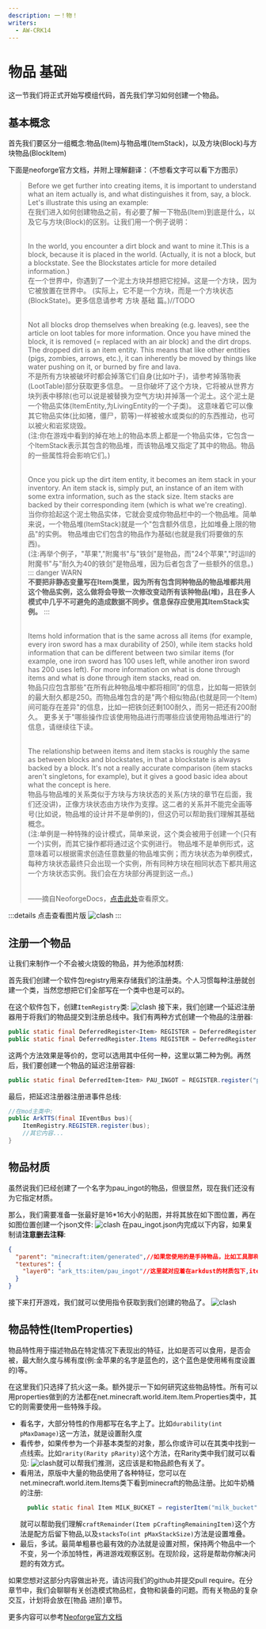 ```yaml
---
description: 一！物！
writers:
  - AW-CRK14
---
```

# 物品 基础
这一节我们将正式开始写模组代码，首先我们学习如何创建一个物品。

## 基本概念
首先我们要区分一组概念:物品(Item)与物品堆(ItemStack)，以及方块(Block)与方块物品(BlockItem)

下面是neoforge官方文档，并附上理解翻译：（不想看文字可以看下方图示）

> Before we get further into creating items, it is important to understand what an item actually is,
and what distinguishes it from, say, a block. Let's illustrate this using an example:   
在我们进入如何创建物品之前，有必要了解一下物品(Item)到底是什么，以及它与方块(Block)的区别。让我们用一个例子说明：
>
> <br/>In the world, you encounter a dirt block and want to mine it.This is a block, because it is placed in the world.
(Actually, it is not a block, but a blockstate. See the Blockstates article for more detailed information.)  
在一个世界中，你遇到了一个泥土方块并想把它挖掉。这是一个方块，因为它被放置在世界中。
(实际上，它不是一个方块，而是一个方块状态(BlockState)。更多信息请参考 方块 基础 篇。)//TODO
>
> <br/>Not all blocks drop themselves when breaking (e.g. leaves), see the article on loot tables for more information.
Once you have mined the block, it is removed (= replaced with an air block) and the dirt drops. The dropped dirt is an item entity. 
This means that like other entities (pigs, zombies, arrows, etc.), it can inherently be moved by things like water pushing on it, or burned by fire and lava.  
不是所有方块被破坏时都会掉落它们自身(比如叶子)，请参考掉落物表(LootTable)部分获取更多信息。
一旦你破坏了这个方块，它将被从世界方块列表中移除(也可以说是被替换为空气方块)并掉落一个泥土。这个泥土是一个物品实体(ItemEntity,为LivingEntity的一个子类)。
这意味着它可以像其它物品实体(比如猪，僵尸，箭等)一样被被水或类似的的东西推动，也可以被火和岩浆烧毁。  
(注:你在游戏中看到的掉在地上的物品本质上都是一个物品实体，它包含一个ItemStack表示其包含的物品堆，而该物品堆又指定了其中的物品。物品的一些属性将会影响它们。)
>
> <br/>Once you pick up the dirt item entity, it becomes an item stack in your inventory. 
An item stack is, simply put, an instance of an item with some extra information, such as the stack size.
Item stacks are backed by their corresponding item (which is what we're creating).   
当你你拾起这个泥土物品实体，它就会变成你物品栏中的一个物品堆。简单来说，一个物品堆(ItemStack)就是一个"包含额外信息，比如堆叠上限的物品"的实例。
物品堆由它们包含的物品作为基础(也就是我们将要做的东西)。  
(注:再举个例子，"苹果","附魔书"与"铁剑"是物品，而"24个苹果","时运II的附魔书"与"耐久为40的铁剑"是物品堆，因为后者包含了一些额外的信息。)
> ::: danger WARN  
> **不要把非静态变量写在Item类里，因为所有包含同种物品的物品堆都共用这个物品实例，这么做将会导致一次修改变动所有该种物品(堆)，且在多人模式中几乎不可避免的造成数据不同步。信息保存应使用其ItemStack实例。**
> :::
>
> <br/>Items hold information that is the same across all items (for example, every iron sword has a max durability of 250), 
while item stacks hold information that can be different between two similar items (for example, one iron sword has 100 uses left, while another iron sword has 200 uses left).
For more information on what is done through items and what is done through item stacks, read on.  
物品只应包含那些"在所有此种物品堆中都将相同"的信息，比如每一把铁剑的最大耐久都是250。而物品堆包含的是"两个相似物品(也就是同一个Item)间可能存在差异"的信息，比如一把铁剑还剩100耐久，而另一把还有200耐久。
更多关于"哪些操作应该使用物品进行而哪些应该使用物品堆进行"的信息，请继续往下读。
>
> <br/>The relationship between items and item stacks is roughly the same as between blocks and blockstates, in that a blockstate is always backed by a block. 
It's not a really accurate comparison (item stacks aren't singletons, for example), but it gives a good basic idea about what the concept is here.  
物品与物品堆的关系类似于方块与方块状态的关系(方块的章节在后面，我们还没讲)，正像方块状态由方块作为支撑。这二者的关系并不能完全画等号(比如说，物品堆的设计并不是单例的)，但这仍可以帮助我们理解其基础概念。  
(注:单例是一种特殊的设计模式，简单来说，这个类会被用于创建一个(只有一个)实例，而其它操作都将通过这个实例进行。
物品堆不是单例形式，这意味着可以根据需求创造任意数量的物品堆实例；而方块状态为单例模式，每种方块状态最终只会出现一个实例，所有同种方块在相同状态下都共用这一个方块状态实例。我们会在方块部分再提到这一点。)
>
> <br/>——摘自NeoforgeDocs，[点击此处](https://docs.neoforged.net/docs/items/)查看原文。

:::details 点击查看图片版
![clash](../public/base/item_docs.png)
:::

## 注册一个物品
让我们来制作一个不会被火烧毁的物品，并为他添加材质:

首先我们创建一个软件包registry用来存储我们的注册类。个人习惯每种注册就创建一个类，当然您想把它们全部写在一个类中也是可以的。

在这个软件包下，创建``ItemRegistry``类:
![clash](../public/base/item_image_1.png)
接下来，我们创建一个延迟注册器用于将我们的物品提交到注册总线中。我们有两种方式创建一个物品的注册器:
```java
public static final DeferredRegister<Item> REGISTER = DeferredRegister.create(Registries.ITEM, ArkTTS.MODID/*这里传入您的modid*/);
public static final DeferredRegister.Items REGISTER = DeferredRegister.createItems(ArkTTS.MODID);
```
这两个方法效果是等价的，您可以选用其中任何一种，这里以第二种为例。再然后，我们要创建一个物品的延迟注册容器:
```java
public static final DeferredItem<Item> PAU_INGOT = REGISTER.register("pau_ingot",()-> new Item(new Item.Properties().fireResistant()));
```
最后，把延迟注册器注册进事件总线:
```java
//在mod主类中:
public ArkTTS(final IEventBus bus){
    ItemRegistry.REGISTER.register(bus);
    //其它内容...
}
```
## 物品材质
虽然说我们已经创建了一个名字为pau_ingot的物品，但很显然，现在我们还没有为它指定材质。

那么，我们需要准备一张最好是16*16大小的贴图，并将其放在如下图位置，再在如图位置创建一个json文件:
![clash](../public/base/item_image_2.png)
在pau_ingot.json内完成以下内容，如果复制请**注意删去注释**:
```json
{
  "parent": "minecraft:item/generated",//如果您使用的是手持物品，比如工具那样的，可以把generated改为handheld
  "textures": {
    "layer0": "ark_tts:item/pau_ingot"//这里就对应着在arkdust的材质包下,item内的pau_ingot贴图。如果您修改了贴图的位置，这里也需要跟着变换
  }
}
```
接下来打开游戏，我们就可以使用指令获取到我们创建的物品了。
![clash](../public/base/item_image_3.png)

## 物品特性(ItemProperties)
物品特性用于描述物品在特定情况下表现出的特征，比如是否可以食用，是否会被，最大耐久度与稀有度(例:金苹果的名字是蓝色的，这个蓝色是使用稀有度设置的)等。

在这里我们只选择了抗火这一条。额外提示一下如何研究这些物品特性。所有可以用properties做到的方法都在net.minecraft.world.item.Item.Properties类中，其它的则需要使用一些特殊手段。
* 看名字，大部分特性的作用都写在名字上了。比如``durability(int pMaxDamage)``这一方法，就是设置耐久度
* 看传参，如果传参为一个非基本类型的对象，那么你或许可以在其类中找到一点线索。比如``rarity(Rarity pRarity)``这个方法，在Rarity类中我们就可以看见: ![clash](../public/base/item_image_4.png)就可以帮我们推测，这应该是和物品颜色有关了。
* 看用法，原版中大量的物品使用了各种特征，您可以在net.minecraft.world.item.Items类下看到minecraft的物品注册。比如牛奶桶的注册:
  ```java
    public static final Item MILK_BUCKET = registerItem("milk_bucket", new MilkBucketItem(new Item.Properties().craftRemainder(BUCKET).stacksTo(1)));
  ```
  就可以帮助我们理解``craftRemainder(Item pCraftingRemainingItem)``这个方法是配方后留下物品,以及``stacksTo(int pMaxStackSize)``方法是设置堆叠。
* 最后，多试。最简单粗暴也最有效的办法就是设置对照，保持两个物品中一个不变，另一个添加特性，再进游戏观察区别。在现阶段，这将是帮助你解决问题的有效方式。

如果您想对这部分内容做出补充，请访问我们的github并提交pull require。在分章节中，我们会聊聊有关创造模式物品栏，食物和装备的问题。而有关物品的复杂交互，计划将会放在[物品 进阶]章节。

更多内容可以参考[Neoforge官方文档](https://docs.neoforged.net/docs/items/)



